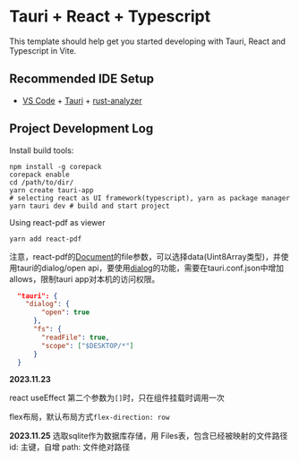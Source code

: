 # Tauri + React + Typescript

This template should help get you started developing with Tauri, React and Typescript in Vite.

## Recommended IDE Setup

- [VS Code](https://code.visualstudio.com/) + [Tauri](https://marketplace.visualstudio.com/items?itemName=tauri-apps.tauri-vscode) + [rust-analyzer](https://marketplace.visualstudio.com/items?itemName=rust-lang.rust-analyzer)

## Project Development Log
Install build tools:
```shell
npm install -g corepack
corepack enable
cd /path/to/dir/
yarn create tauri-app
# selecting react as UI framework(typescript), yarn as package manager
yarn tauri dev # build and start project
```

Using react-pdf as viewer
```shell
yarn add react-pdf
```
注意，react-pdf的[Document](https://www.npmjs.com/package/react-pdf)的file参数，可以选择data(Uint8Array类型)，并使用tauri的dialog/open api，要使用[dialog](https://tauri.app/v1/api/js/dialog)的功能，需要在tauri.conf.json中增加allows，限制tauri app对本机的访问权限。
```json
  "tauri": {
    "dialog": {
        "open": true
      },
      "fs": {
        "readFile": true,
        "scope": ["$DESKTOP/*"]
      }
  }
```

**2023.11.23**

react useEffect
第二个参数为``[]``时，只在组件挂载时调用一次

flex布局，默认布局方式``flex-direction: row``


**2023.11.25**
选取sqlite作为数据库存储，用
Files表，包含已经被映射的文件路径
id: 主键，自增
path: 文件绝对路径
